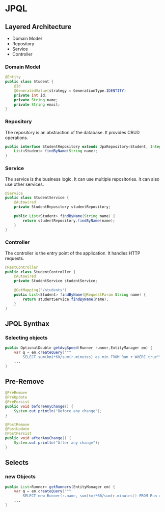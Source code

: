 # JPQL

## Layered Architecture

- Domain Model
- Repository
- Service
- Controller

### Domain Model

```java
@Entity
public class Student {
    @Id
    @GeneratedValue(strategy = GenerationType.IDENTITY)
    private int id;
    private String name;
    private String email;
}
```

### Repository

The repository is an abstraction of the database. It provides CRUD operations.

```java
public interface StudentRepository extends JpaRepository<Student, Integer> {
    List<Student> findByName(String name);
}
```

### Service

The service is the business logic. It can use multiple repositories. It can also use other services.

```java
@Service
public class StudentService {
    @Autowired
    private StudentRepository studentRepository;
    
    public List<Student> findByName(String name) {
        return studentRepository.findByName(name);
    }
}
```

### Controller

The controller is the entry point of the application. It handles HTTP requests.

```java
@RestController
public class StudentController {
    @Autowired
    private StudentService studentService;
    
    @GetMapping("/students")
    public List<Student> findByName(@RequestParam String name) {
        return studentService.findByName(name);
    }
}
```

## JPQL Synthax

### Selecting objects

```java
public OptionalDouble getAvgSpeed(Runner runner,EntityManager em) {
    var q = em.createQuery("""
        SELECT sum(km)*60/sum(r.minutes) as min FROM Run r WHERE true""", runner)
    ...
}
```

## Pre-Remove

```java
@PreRemove
@PreUpdate
@PrePersist
public void beforeAnyChange() {
    System.out.println("Before any change");
}

@PostRemove
@PostUpdate
@PostPersist
public void afterAnyChange() {
    System.out.println("After any change");
}
```

## Selects

### new Objects

```java
public List<Runner> getRunners(EntityManager em) {
    var q = em.createQuery("""
        SELECT new Runner(r.name, sum(km)*60/sum(r.minutes)) FROM Run r WHERE true GROUP BY r.name""", Runner.class)
    ...
}
```
